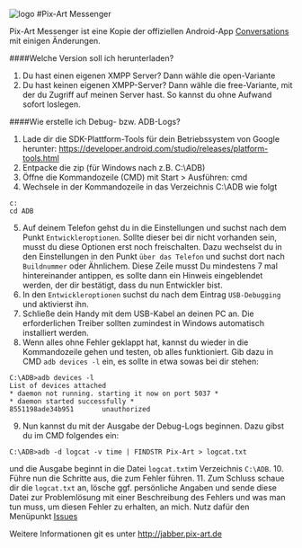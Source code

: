 ![logo](https://raw.githubusercontent.com/kriztan/Pix-Art-Messenger/c85bd74f468963563f5bcfc818a7f2cdc4cded07/art/icon.png)
#Pix-Art Messenger

Pix-Art Messenger ist eine Kopie der offiziellen Android-App [Conversations](https://github.com/siacs/Conversations) mit einigen Änderungen.

####Welche Version soll ich herunterladen?

1. Du hast einen eigenen XMPP Server? Dann wähle die open-Variante
2. Du hast keinen eigenen XMPP-Server? Dann wähle die free-Variante, mit der du Zugriff auf meinen Server hast. So kannst du ohne Aufwand sofort loslegen.

####Wie erstelle ich Debug- bzw. ADB-Logs?
1. Lade dir die SDK-Plattform-Tools für dein Betriebssystem von Google herunter: https://developer.android.com/studio/releases/platform-tools.html
2. Entpacke die zip (für Windows nach z.B. C:\ADB\)
3. Öffne die Kommandozeile (CMD) mit Start > Ausführen: cmd
4. Wechsele in der Kommandozeile in das Verzeichnis C:\ADB wie folgt 

  ```
  c:
  cd ADB
  ```
  
5. Auf deinem Telefon gehst du in die Einstellungen und suchst nach dem Punkt `Entwickleroptionen`. Sollte dieser bei dir nicht vorhanden sein, musst du diese Optionen erst noch freischalten. Dazu wechselst du in den Einstellungen in den Punkt `über das Telefon` und suchst dort nach `Buildnummer` oder Ähnlichem. Diese Zeile musst Du mindestens 7 mal hintereinander antippen, es sollte dann ein Hinweis eingeblendet werden, der dir bestätigt, dass du nun Entwickler bist.
6. In den `Entwickleroptionen` suchst du nach dem Eintrag `USB-Debugging` und aktivierst ihn.
7. Schließe dein Handy mit dem USB-Kabel an deinen PC an. Die erforderlichen Treiber sollten zumindest in Windows automatisch installiert werden.
8. Wenn alles ohne Fehler geklappt hat, kannst du wieder in die Kommandozeile gehen und testen, ob alles funktioniert. Gib dazu in CMD `adb devices -l` ein, es sollte in etwa sowas bei dir stehen:

  ```
  C:\ADB>adb devices -l
  List of devices attached
  * daemon not running. starting it now on port 5037 *
  * daemon started successfully *
  8551198ade34b951       unauthorized
  ```
9. Nun kannst du mit der Ausgabe der Debug-Logs beginnen. Dazu gibst du im CMD folgendes ein:
  
  ```
  C:\ADB>adb -d logcat -v time | FINDSTR Pix-Art > logcat.txt
  ```
  
  und die Ausgabe beginnt in die Datei `logcat.txt`im Verzeichnis `C:\ADB`. 
10. Führe nun die Schritte aus, die zum Fehler führen.
11. Zum Schluss schaue dir die `logcat.txt` an, lösche ggf. persönliche Angaben und sende diese Datei zur Problemlösung mit einer Beschreibung des Fehlers und was man tun muss, um diesen Fehler zu erhalten, an mich. Nutz dafür den Menüpunkt [Issues](https://github.com/kriztan/Pix-Art-Messenger/issues)

Weitere Informationen git es unter http://jabber.pix-art.de
